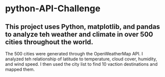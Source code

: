 # python-API-Challenge

## This project uses Python, matplotlib, and pandas to analyze teh weather and climate in over 500 cities throughout the world.

The 500 cities were generated through the OpenWeatherMap API. I analyzed teh relationship of latitude to temperature, cloud cover, humidity, and wind speed. I then used the city list to find 10 vaction destinations and mapped them.

